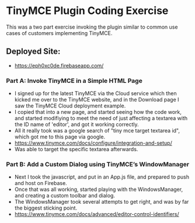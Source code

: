 # TinyMCE Plugin Coding Exercise
This was a two part exercise invoking the plugin similar to common use cases of customers implementing TinyMCE.

## Deployed Site:
* https://eph0xc0de.firebaseapp.com/

### Part A: Invoke TinyMCE in a Simple HTML Page
* I signed up for the latest TinyMCE via the Cloud service which then kicked me over to the TinyMCE website, and in the Download page I saw the TinyMCE Cloud deployment example.
* I copied that into a new page, and started seeing how the code work, and started modifiying to meet the need of just affecting a textarea with the ID name of 'editor', and got it working correctly.
* All it really took was a google search of "tiny mce target textarea id", which got me to this page via google.
* https://www.tinymce.com/docs/configure/integration-and-setup/
* Was able to target the specific textarea afterwards.

### Part B: Add a Custom Dialog using TinyMCE’s WindowManager
* Next I took the javascript, and put in an App.js file, and prepared to push and host on Firebase.
* Once that was all working, started playing with the WindowsManager, and creating a custom toolbar and dialog.
* The WindowsManager took several attempts to get right, and was by far the biggest sticking point.
* https://www.tinymce.com/docs/advanced/editor-control-identifiers/
